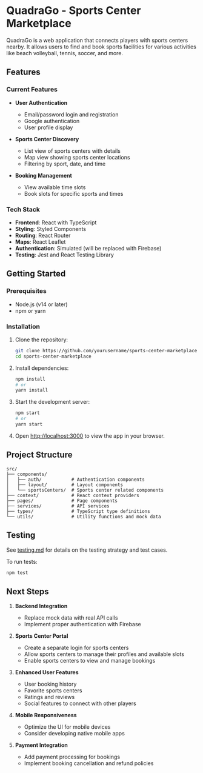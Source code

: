 # QuadraGo - Sports Center Marketplace

QuadraGo is a web application that connects players with sports centers nearby. It allows users to find and book sports facilities for various activities like beach volleyball, tennis, soccer, and more.

## Features

### Current Features

- **User Authentication**
  - Email/password login and registration
  - Google authentication
  - User profile display

- **Sports Center Discovery**
  - List view of sports centers with details
  - Map view showing sports center locations
  - Filtering by sport, date, and time

- **Booking Management**
  - View available time slots
  - Book slots for specific sports and times

### Tech Stack

- **Frontend**: React with TypeScript
- **Styling**: Styled Components
- **Routing**: React Router
- **Maps**: React Leaflet
- **Authentication**: Simulated (will be replaced with Firebase)
- **Testing**: Jest and React Testing Library

## Getting Started

### Prerequisites

- Node.js (v14 or later)
- npm or yarn

### Installation

1. Clone the repository:
   ```bash
   git clone https://github.com/yourusername/sports-center-marketplace.git
   cd sports-center-marketplace
   ```

2. Install dependencies:
   ```bash
   npm install
   # or
   yarn install
   ```

3. Start the development server:
   ```bash
   npm start
   # or
   yarn start
   ```

4. Open [http://localhost:3000](http://localhost:3000) to view the app in your browser.

## Project Structure

```
src/
├── components/
│   ├── auth/           # Authentication components
│   ├── layout/         # Layout components
│   └── sportsCenters/  # Sports center related components
├── context/            # React context providers
├── pages/              # Page components
├── services/           # API services
├── types/              # TypeScript type definitions
└── utils/              # Utility functions and mock data
```

## Testing

See [testing.md](./testing.md) for details on the testing strategy and test cases.

To run tests:

```bash
npm test
```

## Next Steps

1. **Backend Integration**
   - Replace mock data with real API calls
   - Implement proper authentication with Firebase

2. **Sports Center Portal**
   - Create a separate login for sports centers
   - Allow sports centers to manage their profiles and available slots
   - Enable sports centers to view and manage bookings

3. **Enhanced User Features**
   - User booking history
   - Favorite sports centers
   - Ratings and reviews
   - Social features to connect with other players

4. **Mobile Responsiveness**
   - Optimize the UI for mobile devices
   - Consider developing native mobile apps

5. **Payment Integration**
   - Add payment processing for bookings
   - Implement booking cancellation and refund policies
